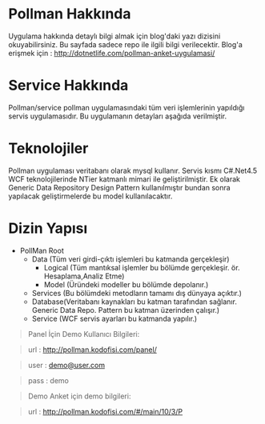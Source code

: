 Pollman Hakkında
=
Uygulama hakkında detaylı bilgi almak için blog'daki yazı dizisini okuyabilirsiniz. 
Bu sayfada sadece repo ile ilgili bilgi verilecektir.
Blog'a erişmek için : 
http://dotnetlife.com/pollman-anket-uygulamasi/

Service Hakkında
=
Pollman/service pollman uygulamasındaki tüm veri işlemlerinin yapıldığı servis uygulamasıdır. Bu uygulamanın detayları aşağıda verilmiştir.

Teknolojiler
=
Pollman uygulaması veritabanı olarak mysql kullanır. Servis kısmı C#.Net4.5 WCF teknolojilerinde NTier katmanlı mimari ile geliştirilmiştir.
Ek olarak Generic Data Repository Design Pattern kullanılmıştır bundan sonra yapılacak geliştirmelerde bu model kullanılacaktır.

Dizin Yapısı
=
+ PollMan Root
  * Data (Tüm veri girdi-çıktı işlemleri bu katmanda gerçekleşir)
    * Logical (Tüm mantıksal işlemler bu bölümde gerçekleşir. ör. Hesaplama,Analiz Etme)
    * Model (Üründeki modeller bu bölümde depolanır.)
   * Services (Bu bölümdeki metodların tamamı dış dünyaya açıktır.)
  *  Database(Veritabanı kaynakları bu katman tarafından sağlanır. Generic Data Repo. Pattern bu katman üzerinden çalışır.)
  *  Service (WCF servis ayarları bu katmanda yapılır.)

>Panel İçin Demo Kullanıcı Bilgileri:

>url : http://pollman.kodofisi.com/panel/

>user : demo@user.com

>pass : demo


>Demo Anket için demo bilgileri:

>url : http://pollman.kodofisi.com/#/main/10/3/P
